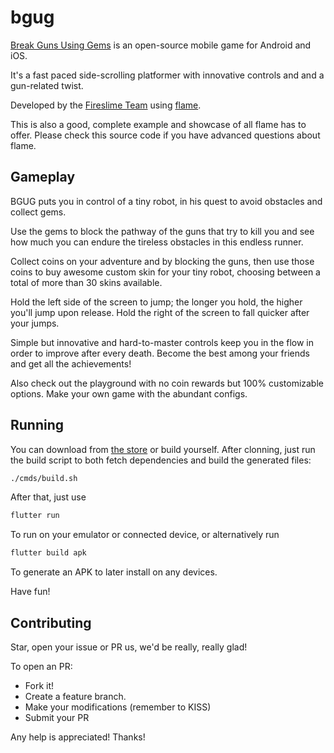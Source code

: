 # bgug

[Break Guns Using Gems](https://fireslime.xyz/games/bgug) is an open-source mobile game for Android and iOS.

It's a fast paced side-scrolling platformer with innovative controls and and a gun-related twist.

Developed by the [Fireslime Team](https://fireslime.xyz/games) using [flame](https://flame-engine.org).

This is also a good, complete example and showcase of all flame has to offer. Please check this source code if you have advanced questions about flame.

## Gameplay

BGUG puts you in control of a tiny robot, in his quest to avoid obstacles and collect gems.

Use the gems to block the pathway of the guns that try to kill you and see how much you can endure the tireless obstacles in this endless runner.

Collect coins on your adventure and by blocking the guns, then use those coins to buy awesome custom skin for your tiny robot, choosing between a total of more than 30 skins available.

Hold the left side of the screen to jump; the longer you hold, the higher you'll jump upon release. Hold the right of the screen to fall quicker after your jumps.

Simple but innovative and hard-to-master controls keep you in the flow in order to improve after every death. Become the best among your friends and get all the achievements!

Also check out the playground with no coin rewards but 100% customizable options. Make your own game with the abundant configs.

## Running

You can download from [the store](https://play.google.com/store/apps/details?id=xyz.luan.bgug) or build yourself. After clonning, just run the build script to both fetch dependencies and build the generated files:

```bash
./cmds/build.sh
```

After that, just use

```bash
flutter run
```

To run on your emulator or connected device, or alternatively run

```bash
flutter build apk
```

To generate an APK to later install on any devices.

Have fun!

## Contributing

Star, open your issue or PR us, we'd be really, really glad!

To open an PR:

 * Fork it!
 * Create a feature branch.
 * Make your modifications (remember to KISS)
 * Submit your PR

Any help is appreciated! Thanks!